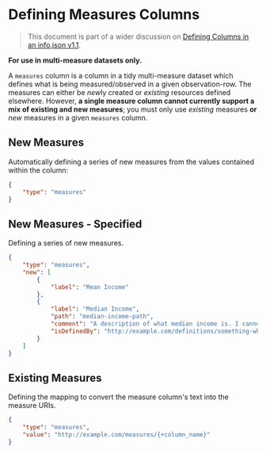 # Defining Measures Columns

> This document is part of a wider discussion on [Defining Columns in an info.json v1.1](./README.md).

**For use in multi-measure datasets only.**

A `measures` column is a column in a tidy multi-measure dataset which defines what is being measured/observed in a given observation-row. The measures can either be *new*ly created or *existing* resources defined elsewhere. However, **a single measure column cannot currently support a mix of existing and new measures**; you must only use *existing* measures **or** *new* measures in a given `measures` column.

## New Measures

Automatically defining a series of new measures from the values contained within the column:

```json
{
    "type": "measures"
}
```

## New Measures - Specified

Defining a series of new measures.

```json
{
    "type": "measures",
    "new": [
        {
            "label": "Mean Income"
        },
        {
            "label": "Median Income",
            "path": "median-income-path",
            "comment": "A description of what median income is. I cannot use Markdown or HTML here.",
            "isDefinedBy": "http://example.com/definitions/something-which-explains-what-this-measure-means.pdf"
        }
    ]
}
```

## Existing Measures

Defining the mapping to convert the measure column's text into the measure URIs.

```json
{
    "type": "measures",
    "value": "http://example.com/measures/{+column_name}"
}
```
